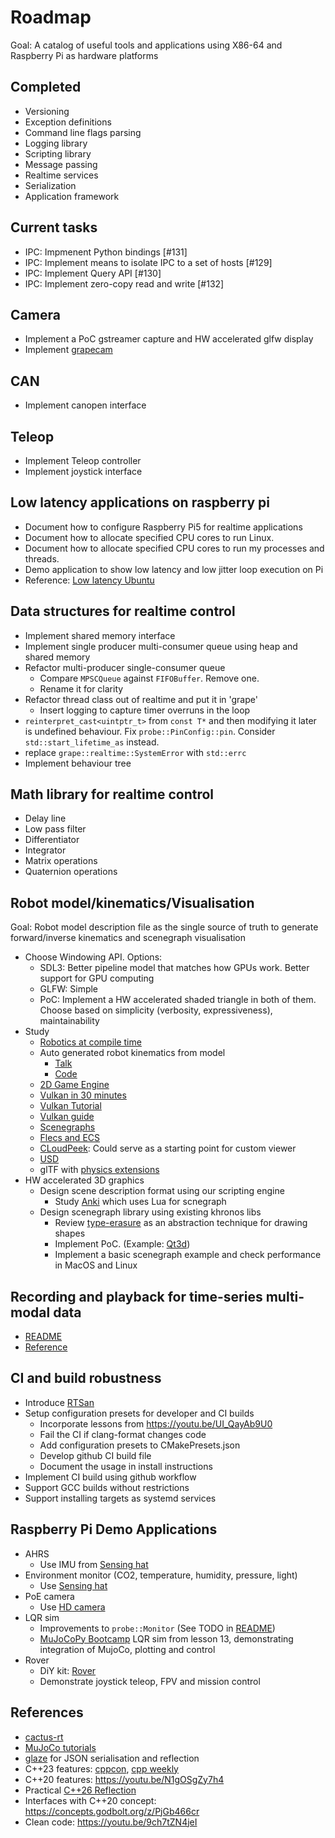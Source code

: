 # Roadmap

Goal: A catalog of useful tools and applications using X86-64 and Raspberry Pi as hardware platforms

## Completed

- Versioning
- Exception definitions
- Command line flags parsing
- Logging library
- Scripting library
- Message passing
- Realtime services
- Serialization
- Application framework

## Current tasks

- IPC: Impmenent Python bindings [#131]
- IPC: Implement means to isolate IPC to a set of hosts [#129]
- IPC: Implement Query API [#130]
- IPC: Implement zero-copy read and write [#132]

## Camera

- Implement a PoC gstreamer capture and HW accelerated glfw display
- Implement [grapecam](https://github.com/cvilas/grapecam)

## CAN

- Implement canopen interface

## Teleop

- Implement Teleop controller
- Implement joystick interface

## Low latency applications on raspberry pi

- Document how to configure Raspberry Pi5 for realtime applications
- Document how to allocate specified CPU cores to run Linux.
- Document how to allocate specified CPU cores to run my processes and threads.
- Demo application to show low latency and low jitter loop execution on Pi
- Reference: [Low latency Ubuntu](https://ubuntu.com/blog/real-time-kernel-tuning)

## Data structures for realtime control

- Implement shared memory interface
- Implement single producer multi-consumer queue using heap and shared memory
- Refactor multi-producer single-consumer queue
  - Compare `MPSCQueue` against `FIFOBuffer`. Remove one. 
  - Rename it for clarity
- Refactor thread class out of realtime and put it in 'grape'
  - Insert logging to capture timer overruns in the loop
- `reinterpret_cast<uintptr_t>` from `const T*` and then modifying it later is undefined behaviour. Fix `probe::PinConfig::pin`. Consider `std::start_lifetime_as` instead.
- replace `grape::realtime::SystemError` with `std::errc`
- Implement behaviour tree 

## Math library for realtime control

- Delay line
- Low pass filter
- Differentiator
- Integrator
- Matrix operations
- Quaternion operations

## Robot model/kinematics/Visualisation

Goal: Robot model description file as the single source of truth to generate forward/inverse kinematics and scenegraph visualisation

- Choose Windowing API. Options:
  - SDL3: Better pipeline model that matches how GPUs work. Better support for GPU computing
  - GLFW: Simple
  - PoC: Implement a HW accelerated shaded triangle in both of them. Choose based on simplicity (verbosity, expressiveness), maintainability 
- Study
  - [Robotics at compile time](https://youtu.be/Y6AUsB3RUhA)
  - Auto generated robot kinematics from model
    - [Talk](https://youtu.be/CwN0I8yUqok?feature=shared)
    - [Code](https://github.com/pac48/fast_robot_kinematics)
  - [2D Game Engine](https://pikuma.com/courses/cpp-2d-game-engine-development)
  - [Vulkan in 30 minutes](https://renderdoc.org/vulkan-in-30-minutes.html)
  - [Vulkan Tutorial](https://vulkan-tutorial.com/)
  - [Vulkan guide](https://vkguide.dev/)
  - [Scenegraphs](https://learnopengl.com/Guest-Articles/2021/Scene/Scene-Graph)
  - [Flecs and ECS](https://github.com/SanderMertens/flecs)
  - [CLoudPeek](https://github.com/Geekgineer/CloudPeek/tree/main): Could serve as a starting point for custom viewer
  - [USD](https://developer.nvidia.com/usd#nvidia)
  - glTF with [physics extensions](https://github.com/eoineoineoin/glTF_Physics)
- HW accelerated 3D graphics
  - Design scene description format using our scripting engine
    - Study [Anki](https://github.com/godlikepanos/anki-3d-engine) which uses Lua for scnegraph
  - Design scenegraph library using existing khronos libs
    - Review [type-erasure](https://github.com/cvilas/scratch/blob/master/type_erasure.cpp) as an abstraction technique for drawing shapes
    - Implement PoC. (Example: [Qt3d](https://github.com/cvilas/scratch/3dvis/qt))
    - Implement a basic scenegraph example and check performance in MacOS and Linux

## Recording and playback for time-series multi-modal data 

- [README](../modules/common/recorder/README.md)
- [Reference](https://github.com/basis-robotics/basis/tree/main/cpp/recorder)

## CI and build robustness

- Introduce [RTSan](https://clang.llvm.org/docs/RealtimeSanitizer.html)
- Setup configuration presets for developer and CI builds
  - Incorporate lessons from https://youtu.be/UI_QayAb9U0
  - Fail the CI if clang-format changes code
  - Add configuration presets to CMakePresets.json
  - Develop github CI build file
  - Document the usage in install instructions
- Implement CI build using github workflow  
- Support GCC builds without restrictions
- Support installing targets as systemd services

## Raspberry Pi Demo Applications

- AHRS
  - Use IMU from [Sensing hat](https://www.raspberrypi.com/products/sense-hat/)
- Environment monitor (CO2, temperature, humidity, pressure, light)
  - Use [Sensing hat](https://www.raspberrypi.com/products/sense-hat/)
- PoE camera
  - Use [HD camera](https://www.raspberrypi.com/products/raspberry-pi-global-shutter-camera/)
- LQR sim
  - Improvements to `probe::Monitor` (See TODO in [README](../modules/probe/monitor/README.md))
  - [MuJoCoPy Bootcamp](https://pab47.github.io/mujocopy.html) LQR sim from lesson 13, demonstrating integration of MujoCo, plotting and control
- Rover
  - DiY kit: [Rover](https://github.com/nasa-jpl/open-source-rover)
  - Demonstrate joystick teleop, FPV and mission control

## References

- [cactus-rt](https://github.com/cactusdynamics/cactus-rt/)
- [MuJoCo tutorials](https://pab47.github.io/mujoco.html)
- [glaze](https://github.com/stephenberry/glaze) for JSON serialisation and reflection
- C++23 features: [cppcon](https://youtu.be/Cttb8vMuq-Y), [cpp weekly](https://youtu.be/N2HG___9QFI)
- C++20 features: <https://youtu.be/N1gOSgZy7h4>
- Practical [C++26 Reflection](https://youtu.be/cqQ7v6xdZRw)
- Interfaces with C++20 concept: <https://concepts.godbolt.org/z/PjGb466cr>
- Clean code: <https://youtu.be/9ch7tZN4jeI>
